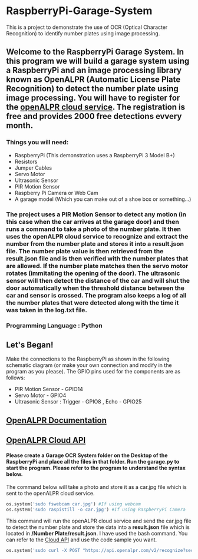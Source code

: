 # RaspberryPi-Garage-System
This is a project to demonstrate the use of OCR (Optical Character Recognition) to identify number plates using image processing. 

## Welcome to the RaspberryPi Garage System. In this program we will build a garage system using a RaspberryPi and an image processing library known as OpenALPR (Automatic License Plate Recognition) to detect the number plate using image processing. You will have to register for the [openALPR cloud service](https://cloud.openalpr.com/). The registration is free and provides 2000 free detections evvery month.

### Things you will need: 
* RaspberryPi (This demonstration uses a RaspberryPi 3 Model B+)
* Resistors
* Jumper Cables
* Servo Motor
* Ultrasonic Sensor
* PIR Motion Sensor
* Raspberry Pi Camera or Web Cam
* A garage model (Which you can make out of a shoe box or something...)

### The project uses a PIR Motion Sensor to detect any motion (in this case when the car arrives at the garage door) and then runs a command to take a photo of the number plate. It then uses the openALPR cloud service to recognize and extract the number from the number plate and stores it into a result.json file. The number plate value is then retrieved from the result.json file and is then verified with the number plates that are allowed. If the number plate matches then the servo motor rotates (immitating the opening of the door). The ultrasonic sensor will then detect the distance of the car and will shut the door automatically when the threshold distance between the car and sensor is crossed. The program also keeps a log of all the number plates that were detected along with the time it was taken in the log.txt file.

### Programming Language : Python

## Let's Began!
Make the connections to the RaspberryPi as shown in the following schematic diagram (or make your own connection and modify in the program as you please). 
The GPIO pins used for the components are as follows: 
* PIR Motion Sensor - GPIO14
* Servo Motor - GPIO4
* Ultrasonic Sensor : Trigger - GPIO8 , Echo - GPIO25

## [OpenALPR Documentation](http://doc.openalpr.com/)
## [OpenALPR Cloud API](http://doc.openalpr.com/cloud_api.html)

#### Please create a Garage OCR System folder on the Desktop of the RaspberryPi and place all the files in that folder. Run the **garage.py** to start the program. Please refer to the program to understand the syntax below.

The command below will take a photo and store it as a car.jpg file which is sent to the openALPR cloud service.
```python 
os.system('sudo fswebcam car.jpg') #If using webcam 
os.system('sudo raspistill -o car.jpg') #If using RaspberryPi Camera 
```
This command will run the openALPR cloud service and send the car.jpg file to detect the number plate and store the data into a **result.json** file which is located in **/Number Plate/result.json**. I have used the bash command. You can refer to the [Cloud API](http://doc.openalpr.com/cloud_api.html) and use the code sample you want. 
```python
os.system('sudo curl -X POST "https://api.openalpr.com/v2/recognize?secret_key=sk_be2a90aac4659f2a66e063f6&recognize_vehicle=1&country=ae&return_image=0&topn=10" -F image=@/home/pi/Desktop/Garage OCR System/car.jpg> ~/Desktop/Garage OCR System/Number Plate/result.json')
```


